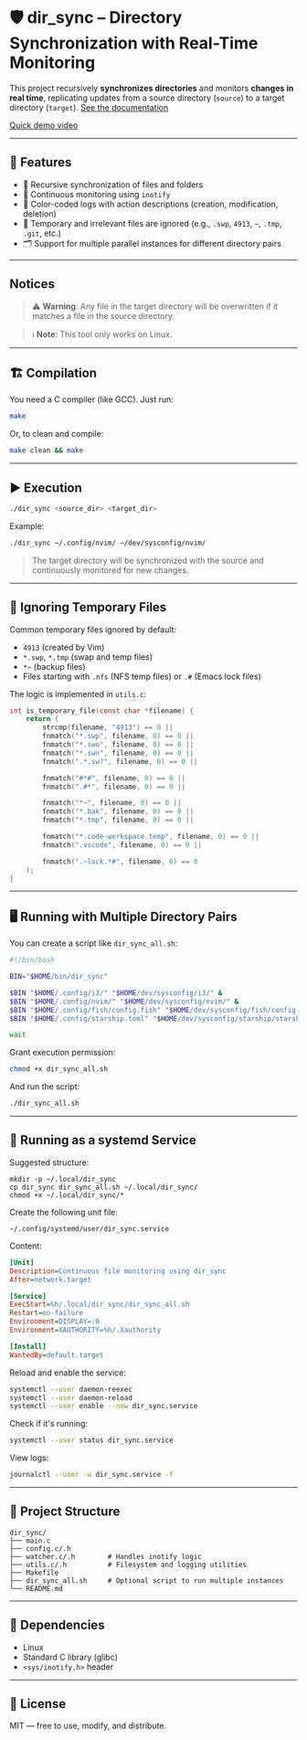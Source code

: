 # 🛡️ dir_sync – Directory Synchronization with Real-Time Monitoring

This project recursively **synchronizes directories** and monitors **changes in real time**, replicating updates from a source directory (`source`) to a target directory (`target`).
[See the documentation](https://nextlevelcode014.github.io/dir_sync)

[Quick demo video](https://youtu.be/BKlBIVOY54Q)

---

## 🔧 Features

- 🧠 Recursive synchronization of files and folders
- 🔁 Continuous monitoring using `inotify` 
- 📝 Color-coded logs with action descriptions (creation, modification, deletion)
- 🧹 Temporary and irrelevant files are ignored (e.g., `.swp`, `4913`, `~`, `.tmp`, `.git`, etc.)
- 🗂️ Support for multiple parallel instances for different directory pairs

---

## Notices
> ⚠️ **Warning**: Any file in the target directory will be overwritten if it matches a file in the source directory.

> ℹ️ **Note**: This tool only works on Linux.
---
## 🏗️ Compilation

You need a C compiler (like GCC). Just run:

```bash
make
````

Or, to clean and compile:

```bash
make clean && make
```

---

## ▶️ Execution

```bash
./dir_sync <source_dir> <target_dir>
```

Example:

```bash
./dir_sync ~/.config/nvim/ ~/dev/sysconfig/nvim/
```

> The target directory will be synchronized with the source and continuously monitored for new changes.

---

## 📜 Ignoring Temporary Files

Common temporary files ignored by default:

* `4913` (created by Vim)
* `*.swp`, `*.tmp` (swap and temp files)
* `*~` (backup files)
* Files starting with `.nfs` (NFS temp files) or `.#` (Emacs lock files)

The logic is implemented in `utils.c`:

```c
int is_temporary_file(const char *filename) {
    return (
        strcmp(filename, "4913") == 0 ||                       
        fnmatch("*.swp", filename, 0) == 0 ||                 
        fnmatch("*.swo", filename, 0) == 0 ||
        fnmatch("*.swn", filename, 0) == 0 ||
        fnmatch(".*.sw?", filename, 0) == 0 ||                

        fnmatch("#*#", filename, 0) == 0 ||                   
        fnmatch(".#*", filename, 0) == 0 ||                   

        fnmatch("*~", filename, 0) == 0 ||                     
        fnmatch("*.bak", filename, 0) == 0 ||                 
        fnmatch("*.tmp", filename, 0) == 0 ||                

        fnmatch("*.code-workspace.temp", filename, 0) == 0 ||
        fnmatch(".vscode", filename, 0) == 0 ||             

        fnmatch(".~lock.*#", filename, 0) == 0
    );
}
```

---

## 🖥️ Running with Multiple Directory Pairs

You can create a script like `dir_sync_all.sh`:

```bash
#!/bin/bash

BIN="$HOME/bin/dir_sync"

$BIN "$HOME/.config/i3/" "$HOME/dev/sysconfig/i3/" &
$BIN "$HOME/.config/nvim/" "$HOME/dev/sysconfig/nvim/" &
$BIN "$HOME/.config/fish/config.fish" "$HOME/dev/sysconfig/fish/config.fish" &
$BIN "$HOME/.config/starship.toml" "$HOME/dev/sysconfig/starship/starship.toml" &

wait
```

Grant execution permission:

```bash
chmod +x dir_sync_all.sh
```

And run the script:

```bash
./dir_sync_all.sh
```

---

## 🧩 Running as a systemd Service

Suggested structure:

```
mkdir -p ~/.local/dir_sync
cp dir_sync dir_sync_all.sh ~/.local/dir_sync/
chmod +x ~/.local/dir_sync/*
```

Create the following unit file:

```
~/.config/systemd/user/dir_sync.service
```

Content:

```ini
[Unit]
Description=Continuous file monitoring using dir_sync
After=network.target

[Service]
ExecStart=%h/.local/dir_sync/dir_sync_all.sh
Restart=on-failure
Environment=DISPLAY=:0
Environment=XAUTHORITY=%h/.Xauthority

[Install]
WantedBy=default.target
```

Reload and enable the service:

```bash
systemctl --user daemon-reexec
systemctl --user daemon-reload
systemctl --user enable --now dir_sync.service
```

Check if it's running:

```bash
systemctl --user status dir_sync.service
```

View logs:

```bash
journalctl --user -u dir_sync.service -f
```

---

## 📁 Project Structure

```
dir_sync/
├── main.c
├── config.c/.h
├── watcher.c/.h        # Handles inotify logic
├── utils.c/.h          # Filesystem and logging utilities
├── Makefile
├── dir_sync_all.sh     # Optional script to run multiple instances
└── README.md
```

---

## 🧩 Dependencies

* Linux
* Standard C library (glibc)
* `<sys/inotify.h>` header

---

## 📜 License

MIT — free to use, modify, and distribute.
